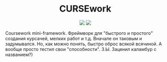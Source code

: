 <h1 align="center"> CURSEwork </h1>
<p align="center"> <a href="https://scrutinizer-ci.com/g/Amrikz/CURSEwork/"><img src="https://scrutinizer-ci.com/g/Amrikz/CURSEwork/badges/quality-score.png?b=master"></a> <a href="https://scrutinizer-ci.com/g/Amrikz/CURSEwork/"><img src="https://scrutinizer-ci.com/g/Amrikz/CURSEwork/badges/build.png?b=master"></a></p>
Coursework mini-framework.
Фреймворк для "быстрого и простого" создания курсачей, мелких работ и т.д.
Вначале он таковым и задумывался.
Но, как можно понять, быстро оброс всякой всячиной.
А вообще просто тестил свои "способности".
З.Ы. Заценил каламбур с названием?)
